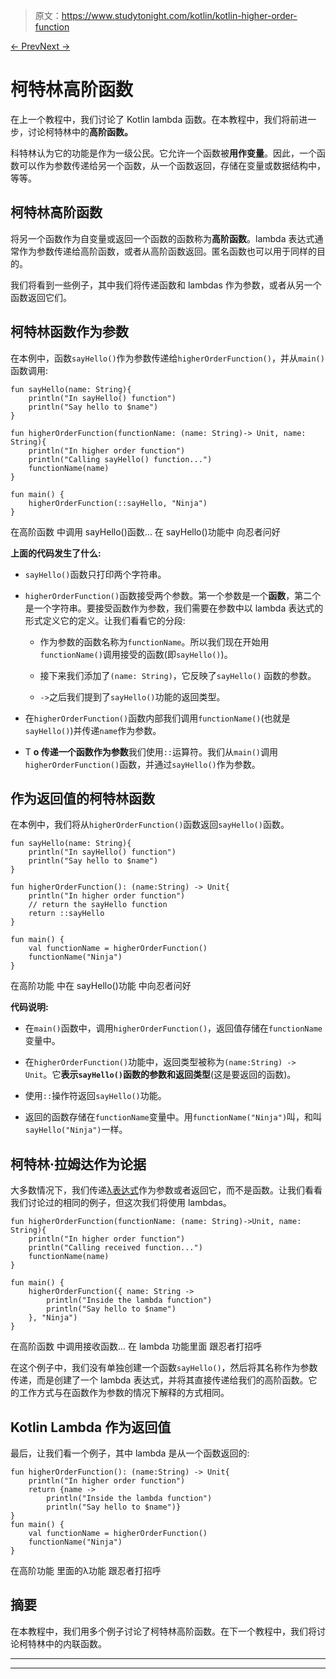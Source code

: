 > 原文：<https://www.studytonight.com/kotlin/kotlin-higher-order-function>

[← Prev](/kotlin/kotlin-lambda-expression "Kotlin Lambda Expression")[Next →](/kotlin/kotlin-inline-keyword "Kotlin Inline Keyword")

# 柯特林高阶函数

在上一个教程中，我们讨论了 Kotlin lambda 函数。在本教程中，我们将前进一步，讨论柯特林中的**高阶函数。**

科特林认为它的功能是作为一级公民。它允许一个函数被**用作变量**。因此，一个函数可以作为参数传递给另一个函数，从一个函数返回，存储在变量或数据结构中，等等。

## 柯特林高阶函数

将另一个函数作为自变量或返回一个函数的函数称为**高阶函数**。lambda 表达式通常作为参数传递给高阶函数，或者从高阶函数返回。匿名函数也可以用于同样的目的。

我们将看到一些例子，其中我们将传递函数和 lambdas 作为参数，或者从另一个函数返回它们。

## 柯特林函数作为参数

在本例中，函数`sayHello()`作为参数传递给`higherOrderFunction()`，并从`main()`函数调用:

```
fun sayHello(name: String){
    println("In sayHello() function")
    println("Say hello to $name")
}

fun higherOrderFunction(functionName: (name: String)-> Unit, name: String){
    println("In higher order function")
    println("Calling sayHello() function...")
    functionName(name)
}

fun main() {
    higherOrderFunction(::sayHello, "Ninja")
}
```

在高阶函数
中调用 sayHello()函数...
在 sayHello()功能中
向忍者问好

**上面的代码发生了什么:**

*   `sayHello()`函数只打印两个字符串。

*   `higherOrderFunction()`函数接受两个参数。第一个参数是一个**函数**，第二个是一个字符串。要接受函数作为参数，我们需要在参数中以 lambda 表达式的形式定义它的定义。让我们看看它的分段:

    *   作为参数的函数名称为`functionName`。所以我们现在开始用`functionName()`调用接受的函数(即`sayHello()`)。

    *   接下来我们添加了`(name: String)`，它反映了`sayHello()` 函数的参数。

    *   `->`之后我们提到了`sayHello()`功能的返回类型。

*   在`higherOrderFunction()`函数内部我们调用`functionName()`(也就是`sayHello()`)并传递`name`作为参数。

*   T **o 传递一个函数作为参数**我们使用`::`运算符。我们从`main()`调用`higherOrderFunction()`函数，并通过`sayHello()`作为参数。

## 作为返回值的柯特林函数

在本例中，我们将从`higherOrderFunction()`函数返回`sayHello()`函数。

```
fun sayHello(name: String){
    println("In sayHello() function")
    println("Say hello to $name")
}

fun higherOrderFunction(): (name:String) -> Unit{
    println("In higher order function")
    // return the sayHello function
    return ::sayHello
}

fun main() {
    val functionName = higherOrderFunction()
    functionName("Ninja")
} 
```

在高阶功能
中在 sayHello()功能
中向忍者问好

**代码说明:**

*   在`main()`函数中，调用`higherOrderFunction()`，返回值存储在`functionName`变量中。

*   在`higherOrderFunction()`功能中，返回类型被称为`(name:String) -> Unit`。它**表示`sayHello()`函数的参数和返回类型**(这是要返回的函数)。

*   使用`::`操作符返回`sayHello()`功能。

*   返回的函数存储在`functionName`变量中。用`functionName("Ninja")`叫，和叫`sayHello("Ninja")`一样。

## 柯特林·拉姆达作为论据

大多数情况下，我们传递[λ表达式](https://www.studytonight.com/kotlin/kotlin-lambda-expression)作为参数或者返回它，而不是函数。让我们看看我们讨论过的相同的例子，但这次我们将使用 lambdas。

```
fun higherOrderFunction(functionName: (name: String)->Unit, name: String){
    println("In higher order function")
    println("Calling received function...")
    functionName(name)
}

fun main() {
    higherOrderFunction({ name: String ->
        println("Inside the lambda function")
        println("Say hello to $name")
    }, "Ninja")
}
```

在高阶函数
中调用接收函数...
在 lambda 功能里面
跟忍者打招呼

在这个例子中，我们没有单独创建一个函数`sayHello()`，然后将其名称作为参数传递，而是创建了一个 lambda 表达式，并将其直接传递给我们的高阶函数。它的工作方式与在函数作为参数的情况下解释的方式相同。

## Kotlin Lambda 作为返回值

最后，让我们看一个例子，其中 lambda 是从一个函数返回的:

```
fun higherOrderFunction(): (name:String) -> Unit{
    println("In higher order function")
    return {name ->
        println("Inside the lambda function")
        println("Say hello to $name")}
}
fun main() {
    val functionName = higherOrderFunction()
    functionName("Ninja")
}
```

在高阶功能
里面的λ功能
跟忍者打招呼

## 摘要

在本教程中，我们用多个例子讨论了柯特林高阶函数。在下一个教程中，我们将讨论柯特林中的内联函数。

* * *

* * *
